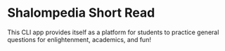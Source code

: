 # Shalompedia Short Read
This CLI app provides itself as a platform for students to practice general questions for enlightenment, academics, and fun!
